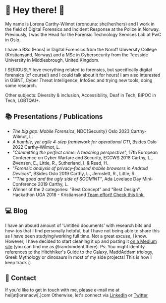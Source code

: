 # 🌈 Hey there! 🌈

My name is Lorena Carthy-Wilmot (pronouns: she/her/hers) and I work in the field of Digital Forensics and Incident Response at the Police in Norway. Previously, I was the Head for the Forensic Technology Services Lab at PwC in Oslo. 

I have a BSc (Hons) in Digital Forensics from the Noroff University College (Kristiansand, Norway) and a MSc in Cybersecurity from the Teesside University in Middlesbrough, United Kingdom.

I SERIOUSLY love everything related to forensics, but specifically digital forensics (of course!) and I could talk about it for hours! I am also interested in OSINT, Cyber Threat Intelligence, InfoSec and trying new tools, doing some research.

Other subjects: Diversity & inclusion, Accessibility, Deaf in Tech, BIPOC in Tech, LGBTQAI+. 

## 📚 Presentations / Publications
- *The big gap: Mobile Forensics*, NDC{Security} Oslo 2023
Carthy-Wilmot, L.
- *A humble, yet agile 4-step framework for operational CTI*, Bsides Oslo 2022
Carthy-Wilmot, L.
- *"Committing the perfect crime: A teaching perspective"*, 17th European Conference on Cyber Warfare and Security, ECCWS 2018
Carthy, L., Øvensen, E., Little, R., Sutherland, I. & Read, H.
- *"Forensic analysis of privacy-focused mobile browsers in Android Devices"*, BSides Oslo 2019
Carthy, L., Jernslett, R., Little, R.
- *"“The good and the ugly side of SOCMINT”*, Ada Lovelace Day Mini-Conference 2019
Carthy, L.
- Winner of the 2 categories: "Best Concept" and "Best Design". Hackathon UGA 2018 - Kristiansand
[Team effort! Check this link.](https://www.noroff.no/nyheter/nytt-fra-noroff/581-vant-to-priser-pa-hackathon-vi-deltok-for-utfordringens-skyld)


## 💻 Blog
I have an absurd amount of 'Untitled documents' with research bits and how-tos that I find personally helpful, but I have not being able to share this as I have been studying/working full time. Not a great excuse, I know. However, I have decided to start cleaning it up and posting it [on a Medium site](https://medium.com/@randomdent) (you can find me as @randomdent there). 
Ps: You might identify references to the Hitchhiker's Guide to the Galaxy, MaddAddam triology, Greek Mythology or dinosaurs in most of my side projects! This is how I keep track :) 

## 📧 Contact
If you'd like to get in touch with me, please e-mail me at hei[at]lorenacw[.]com
Otherwise, let's connect via [LinkedIn](https://linkedin.com/in/lorenacw) or [Twitter](https://twitter.com/therandomdent)
